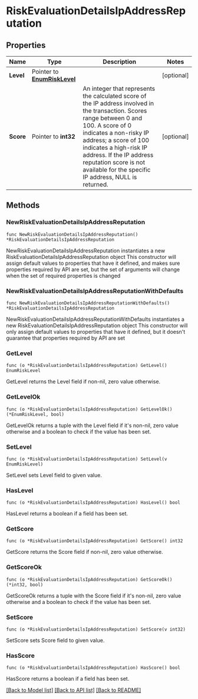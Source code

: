 # RiskEvaluationDetailsIpAddressReputation

## Properties

Name | Type | Description | Notes
------------ | ------------- | ------------- | -------------
**Level** | Pointer to [**EnumRiskLevel**](EnumRiskLevel.md) |  | [optional] 
**Score** | Pointer to **int32** | An integer that represents the calculated score of the IP address involved in the transaction. Scores range between 0 and 100. A score of 0 indicates a non-risky IP address; a score of 100 indicates a high-risk IP address. If the IP address reputation score is not available for the specific IP address, NULL is returned. | [optional] 

## Methods

### NewRiskEvaluationDetailsIpAddressReputation

`func NewRiskEvaluationDetailsIpAddressReputation() *RiskEvaluationDetailsIpAddressReputation`

NewRiskEvaluationDetailsIpAddressReputation instantiates a new RiskEvaluationDetailsIpAddressReputation object
This constructor will assign default values to properties that have it defined,
and makes sure properties required by API are set, but the set of arguments
will change when the set of required properties is changed

### NewRiskEvaluationDetailsIpAddressReputationWithDefaults

`func NewRiskEvaluationDetailsIpAddressReputationWithDefaults() *RiskEvaluationDetailsIpAddressReputation`

NewRiskEvaluationDetailsIpAddressReputationWithDefaults instantiates a new RiskEvaluationDetailsIpAddressReputation object
This constructor will only assign default values to properties that have it defined,
but it doesn't guarantee that properties required by API are set

### GetLevel

`func (o *RiskEvaluationDetailsIpAddressReputation) GetLevel() EnumRiskLevel`

GetLevel returns the Level field if non-nil, zero value otherwise.

### GetLevelOk

`func (o *RiskEvaluationDetailsIpAddressReputation) GetLevelOk() (*EnumRiskLevel, bool)`

GetLevelOk returns a tuple with the Level field if it's non-nil, zero value otherwise
and a boolean to check if the value has been set.

### SetLevel

`func (o *RiskEvaluationDetailsIpAddressReputation) SetLevel(v EnumRiskLevel)`

SetLevel sets Level field to given value.

### HasLevel

`func (o *RiskEvaluationDetailsIpAddressReputation) HasLevel() bool`

HasLevel returns a boolean if a field has been set.

### GetScore

`func (o *RiskEvaluationDetailsIpAddressReputation) GetScore() int32`

GetScore returns the Score field if non-nil, zero value otherwise.

### GetScoreOk

`func (o *RiskEvaluationDetailsIpAddressReputation) GetScoreOk() (*int32, bool)`

GetScoreOk returns a tuple with the Score field if it's non-nil, zero value otherwise
and a boolean to check if the value has been set.

### SetScore

`func (o *RiskEvaluationDetailsIpAddressReputation) SetScore(v int32)`

SetScore sets Score field to given value.

### HasScore

`func (o *RiskEvaluationDetailsIpAddressReputation) HasScore() bool`

HasScore returns a boolean if a field has been set.


[[Back to Model list]](../README.md#documentation-for-models) [[Back to API list]](../README.md#documentation-for-api-endpoints) [[Back to README]](../README.md)


